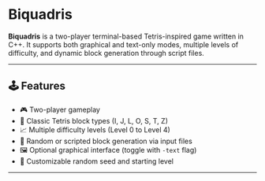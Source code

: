 # Biquadris

**Biquadris** is a two-player terminal-based Tetris-inspired game written in C++. It supports both graphical and text-only modes, multiple levels of difficulty, and dynamic block generation through script files.

---

## 🕹️ Features

- 🎮 Two-player gameplay
- 🧱 Classic Tetris block types (I, J, L, O, S, T, Z)
- 📈 Multiple difficulty levels (Level 0 to Level 4)
- 🧠 Random or scripted block generation via input files
- 🖼️ Optional graphical interface (toggle with `-text` flag)
- 📜 Customizable random seed and starting level

---
